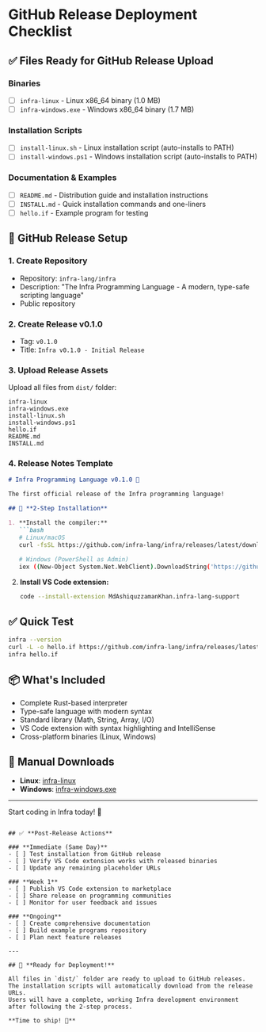 # GitHub Release Deployment Checklist

## ✅ **Files Ready for GitHub Release Upload**

### **Binaries**
- [ ] `infra-linux` - Linux x86_64 binary (1.0 MB)
- [ ] `infra-windows.exe` - Windows x86_64 binary (1.7 MB)

### **Installation Scripts**
- [ ] `install-linux.sh` - Linux installation script (auto-installs to PATH)
- [ ] `install-windows.ps1` - Windows installation script (auto-installs to PATH)

### **Documentation & Examples**
- [ ] `README.md` - Distribution guide and installation instructions
- [ ] `INSTALL.md` - Quick installation commands and one-liners
- [ ] `hello.if` - Example program for testing

## 🚀 **GitHub Release Setup**

### **1. Create Repository**
- Repository: `infra-lang/infra`
- Description: "The Infra Programming Language - A modern, type-safe scripting language"
- Public repository

### **2. Create Release v0.1.0**
- Tag: `v0.1.0`
- Title: `Infra v0.1.0 - Initial Release`

### **3. Upload Release Assets**
Upload all files from `dist/` folder:
```
infra-linux
infra-windows.exe
install-linux.sh
install-windows.ps1
hello.if
README.md
INSTALL.md
```

### **4. Release Notes Template**
```markdown
# Infra Programming Language v0.1.0 🚀

The first official release of the Infra programming language!

## 🎯 **2-Step Installation**

1. **Install the compiler:**
   ```bash
   # Linux/macOS
   curl -fsSL https://github.com/infra-lang/infra/releases/latest/download/install-linux.sh | bash
   
   # Windows (PowerShell as Admin)
   iex ((New-Object System.Net.WebClient).DownloadString('https://github.com/infra-lang/infra/releases/latest/download/install-windows.ps1'))
   ```

2. **Install VS Code extension:**
   ```bash
   code --install-extension MdAshiquzzamanKhan.infra-lang-support
   ```

## ✅ **Quick Test**
```bash
infra --version
curl -L -o hello.if https://github.com/infra-lang/infra/releases/latest/download/hello.if
infra hello.if
```

## 📦 **What's Included**
- Complete Rust-based interpreter
- Type-safe language with modern syntax
- Standard library (Math, String, Array, I/O)
- VS Code extension with syntax highlighting and IntelliSense
- Cross-platform binaries (Linux, Windows)

## 🔧 **Manual Downloads**
- **Linux**: [infra-linux](https://github.com/infra-lang/infra/releases/download/v0.1.0/infra-linux)
- **Windows**: [infra-windows.exe](https://github.com/infra-lang/infra/releases/download/v0.1.0/infra-windows.exe)

---

Start coding in Infra today! 🎉
```

## ✅ **Post-Release Actions**

### **Immediate (Same Day)**
- [ ] Test installation from GitHub release
- [ ] Verify VS Code extension works with released binaries
- [ ] Update any remaining placeholder URLs

### **Week 1**
- [ ] Publish VS Code extension to marketplace
- [ ] Share release on programming communities
- [ ] Monitor for user feedback and issues

### **Ongoing**
- [ ] Create comprehensive documentation
- [ ] Build example programs repository
- [ ] Plan next feature releases

---

## 🎯 **Ready for Deployment!**

All files in `dist/` folder are ready to upload to GitHub releases.
The installation scripts will automatically download from the release URLs.
Users will have a complete, working Infra development environment after following the 2-step process.

**Time to ship! 🚀**
